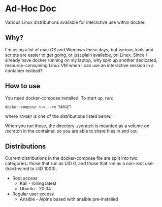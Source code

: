 # Ad-Hoc Doc

Various Linux distributions available for interactive use within docker.

## Why?

I'm using a lot of mac OS and Windows these days, but various tools and scripts are easier to get going, or just plain available, on Linux. Since I already have docker running on my laptop, why spin up another dedicated, resource-consuming Linux VM when I can use an interactive session in a container instead?

## How to use

You need docker-compose installed. To start up, run:

```
docker-compose run --rm TARGET
```

where `TARGET` is one of the distributions listed below.

When you run these, the directory ./scratch is mounted as a volume on /scratch in the container, so you are able to share files in and out.

## Distributions

Current distributions in the docker-compose file are split into two categories: those that run as UID 0, and those that run as a non-root user (hard-wired to UID 1000).

* Root access
    * Kali - rolling latest
    * Ubuntu - 20.04
* Regular user access
    * Ansible - Alpine based with ansible pre-installed
